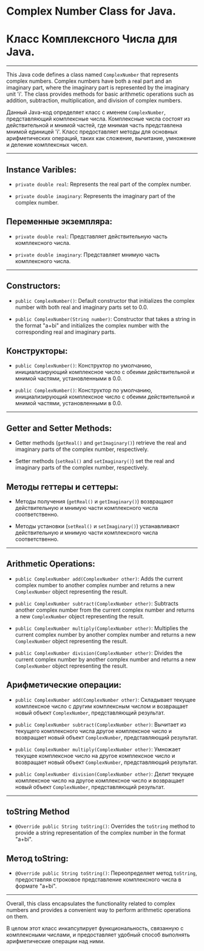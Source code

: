 # Complex Number Class for Java.
# Класс Комплексного Числа для Java.

---

This Java code defines a class named `ComplexNumber` that 
represents complex numbers. Complex numbers have both a real part and an
 imaginary part, where the imaginary part is represented by the 
imaginary unit 'i'. The class provides methods for basic arithmetic 
operations such as addition, subtraction, multiplication, and division 
of complex numbers.

Данный Java-код определяет класс с именем `ComplexNumber`, 
представляющий комплексные числа. Комплексные числа состоят из 
действительной и мнимой частей, где мнимая часть представлена мнимой 
единицей 'i'. Класс предоставляет методы для основных арифметических 
операций, таких как сложение, вычитание, умножение и деление комплексных
 чисел.

---

## Instance Varibles:

- `private double real`: Represents the real part of the complex number.
  
- `private double imaginary`: Represents the imaginary part of the complex number.
  

## Переменные экземпляра:

- `private double real`: Представляет действительную часть комплексного числа.
  
- `private double imaginary`: Представляет мнимую часть комплексного числа.
  

---

## Constructors:

- `public ComplexNumber()`: Default constructor that initializes the complex number with both real and imaginary parts set to 0.0.
  
- `public ComplexNumber(String number)`: Constructor that takes
   a string in the format "a+bi" and initializes the complex number with 
  the corresponding real and imaginary parts.
  

## Конструкторы:

- `public ComplexNumber()`: Конструктор по умолчанию, инициализирующий комплексное число с обеими действительной и мнимой частями, установленными в 0.0.
  
- `public ComplexNumber()`: Конструктор по умолчанию, инициализирующий комплексное число с обеими действительной и мнимой частями, установленными в 0.0.
  

---

## Getter and Setter Methods:

- Getter methods (`getReal()` and `getImaginary()`) retrieve the real and imaginary parts of the complex number, respectively.
  
- Setter methods (`setReal()` and `setImaginary()`) set the real and imaginary parts of the complex number, respectively.
  

## Методы геттеры и сеттеры:

- Методы получения (`getReal()` и `getImaginary()`) возвращают действительную и мнимую части комплексного числа соответственно.
  
- Методы установки (`setReal()` и `setImaginary()`) устанавливают действительную и мнимую части комплексного числа соответственно.
  

---

## Arithmetic Operations:

- `public ComplexNumber add(ComplexNumber other)`: Adds the current complex number to another complex number and returns a new `ComplexNumber` object representing the result.
  
- `public ComplexNumber subtract(ComplexNumber other)`: Subtracts another complex number from the current complex number and returns a new `ComplexNumber` object representing the result.
  
- `public ComplexNumber multiply(ComplexNumber other)`: Multiplies the current complex number by another complex number and returns a new `ComplexNumber` object representing the result.
  
- `public ComplexNumber division(ComplexNumber other)`: Divides the current complex number by another complex number and returns a new `ComplexNumber` object representing the result.
  

## Арифметические операции:

- `public ComplexNumber add(ComplexNumber other)`: Складывает текущее комплексное число с другим комплексным числом и возвращает новый объект `ComplexNumber`, представляющий результат.
  
- `public ComplexNumber subtract(ComplexNumber other)`: Вычитает из текущего комплексного числа другое комплексное число и возвращает новый объект `ComplexNumber`, представляющий результат.
  
- `public ComplexNumber multiply(ComplexNumber other)`: Умножает текущее комплексное число на другое комплексное число и возвращает новый объект `ComplexNumber`, представляющий результат.
  
- `public ComplexNumber division(ComplexNumber other)`: Делит текущее комплексное число на другое комплексное число и возвращает новый объект `ComplexNumber`, представляющий результат.
  

---

## toString Method

- `@Override public String toString()`: Overrides the `toString` method to provide a string representation of the complex number in the format "a+bi".
  

## Метод toString:

- `@Override public String toString()`: Переопределяет метод `toString`, предоставляя строковое представление комплексного числа в формате "a+bi".
  

---

Overall, this class encapsulates the functionality related to complex 
numbers and provides a convenient way to perform arithmetic operations 
on them.

В целом этот класс инкапсулирует функциональность, связанную с 
комплексными числами, и предоставляет удобный способ выполнять 
арифметические операции над ними.
